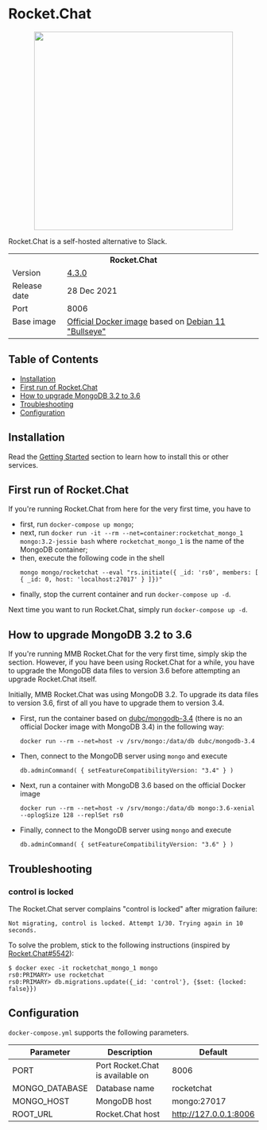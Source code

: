 # Rocket.Chat

<p align="center">
    <img src="logo.svg" width="400">
</p>

Rocket.Chat is a self-hosted alternative to Slack.

<table>
  <tr>
    <td align="center" colspan="2"><b>Rocket.Chat</b></td>
  </tr>
  <tr>
    <td>Version</td>
    <td><a href="https://github.com/RocketChat/Rocket.Chat/releases/tag/4.3.0">4.3.0</a></td>
  </tr>
  <tr>
    <td>Release date</td>
    <td>28 Dec 2021</td>
  </tr>
  <tr>
    <td>Port</td>
    <td>8006</td>
  </tr> 
  <tr>
    <td valign="top">Base image</td>
    <td><a href="https://hub.docker.com/_/node">Official Docker image</a> based on <a href="https://debian.org/releases/bullseye/">Debian 11 "Bullseye"</a></td>
  </tr>
</table>

## Table of Contents

* [Installation](#installation)
* [First run of Rocket.Chat](#first-run-of-rocketchat)
* [How to upgrade MongoDB 3.2 to 3.6](#how-to-upgrade-mongodb-32-to-36)
* [Troubleshooting](#troubleshooting)
* [Configuration](#configuration)

## Installation

Read the [Getting Started](https://github.com/tolstoyevsky/mmb#getting-started) section to learn how to install this or other services.

## First run of Rocket.Chat

If you're running Rocket.Chat from here for the very first time, you have to
* first, run `docker-compose up mongo`;
* next, run `docker run -it --rm --net=container:rocketchat_mongo_1 mongo:3.2-jessie bash` where `rocketchat_mongo_1` is the name of the MongoDB container;
* then, execute the following code in the shell
  ```
  mongo mongo/rocketchat --eval "rs.initiate({ _id: 'rs0', members: [ { _id: 0, host: 'localhost:27017' } ]})"
  ```
* finally, stop the current container and run `docker-compose up -d`.

Next time you want to run Rocket.Chat, simply run `docker-compose up -d`.

## How to upgrade MongoDB 3.2 to 3.6

If you're running MMB Rocket.Chat for the very first time, simply skip the section. However, if you have been using Rocket.Chat for a while, you have to upgrade the MongoDB data files to version 3.6 before attempting an upgrade Rocket.Chat itself.

Initially, MMB Rocket.Chat was using MongoDB 3.2. To upgrade its data files to version 3.6, first of all you have to upgrade them to version 3.4.

* First, run the container based on [dubc/mongodb-3.4](https://hub.docker.com/r/dubc/mongodb-3.4) (there is no an official Docker image with MongoDB 3.4) in the following way:

  ```
  docker run --rm --net=host -v /srv/mongo:/data/db dubc/mongodb-3.4
  ```

* Then, connect to the MongoDB server using `mongo` and execute

  ```
  db.adminCommand( { setFeatureCompatibilityVersion: "3.4" } )
  ```

* Next, run a container with MongoDB 3.6 based on the official Docker image

  ```
  docker run --rm --net=host -v /srv/mongo:/data/db mongo:3.6-xenial --oplogSize 128 --replSet rs0
  ```

* Finally, connect to the MongoDB server using `mongo` and execute

  ```
  db.adminCommand( { setFeatureCompatibilityVersion: "3.6" } )
  ```

## Troubleshooting

### control is locked

The Rocket.Chat server complains "control is locked" after migration failure:

```
Not migrating, control is locked. Attempt 1/30. Trying again in 10 seconds.
```

To solve the problem, stick to the following instructions (inspired by [Rocket.Chat#5542](https://github.com/RocketChat/Rocket.Chat/issues/5542)):

```
$ docker exec -it rocketchat_mongo_1 mongo
rs0:PRIMARY> use rocketchat
rs0:PRIMARY> db.migrations.update({_id: 'control'}, {$set: {locked: false}})
```

## Configuration

`docker-compose.yml` supports the following parameters.

| Parameter      | Description                      | Default               |
| -------------- | -------------------------------- | --------------------- |
| PORT           | Port Rocket.Chat is available on | 8006                  |
| MONGO_DATABASE | Database name                    | rocketchat            |
| MONGO_HOST     | MongoDB host                     | mongo:27017           |
| ROOT_URL       | Rocket.Chat host                 | http://127.0.0.1:8006 |
